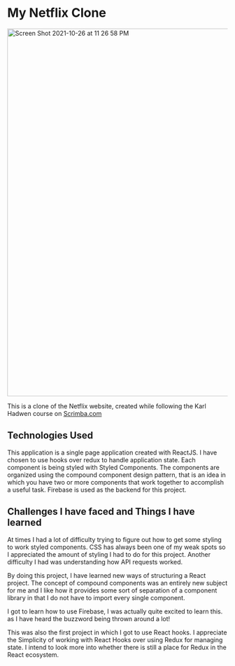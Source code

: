 # My Netflix Clone

<img width="840" alt="Screen Shot 2021-10-26 at 11 26 58 PM" src="https://user-images.githubusercontent.com/846256/138995063-a2ef7005-9370-4850-a1b9-4d1b3aea17e3.png">


This is a clone of the Netflix website, created while following the Karl Hadwen course on [Scrimba.com](scrimba.com)


## Technologies Used


This application is a single page application created with ReactJS. I have chosen to use hooks over redux to handle application state. Each component is being styled with Styled Components. The components are organized using the compound component design pattern, that is an idea in which you have two or more components that work together to accomplish a useful task. Firebase is used as the backend for this project.

## Challenges I have faced and Things I have learned

At times I had a lot of difficulty trying to figure out how to get some styling to work styled components. CSS has always been one of my weak spots so I appreciated the amount of styling I had to do for this project. Another difficulty I had was understanding how API requests worked. 

By doing this project, I have learned new ways of structuring a React project. The concept of compound components was an entirely new subject for me and I like how it provides some sort of separation of a component library in that I do not have to import every single component. 

I got to learn how to use Firebase, I was actually quite excited to learn this. as I have heard the buzzword being thrown around a lot!

This was also the first project in which I got to use React hooks. I appreciate the Simplicity of working with React Hooks over using Redux for managing state. I intend to look more into whether there is still a place for Redux in the React ecosystem. 
